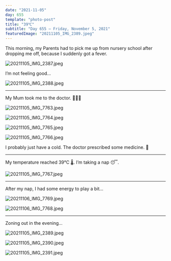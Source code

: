 ```yaml
---
date: "2021-11-05"
day: 655
template: "photo-post"
title: "39℃"
subtitle: "Day 655 – Friday, November 5, 2021"
featuredImage: "20211105_IMG_2389.jpeg"
---
```


This morning, my Parents had to pick me up from nursery school after dropping me off, because I suddenly got a fever.

![20211105_IMG_2387.jpeg](20211105_IMG_2387.jpeg)

I’m not feeling good…

![20211105_IMG_2388.jpeg](20211105_IMG_2388.jpeg)

<hr />

My Mum took me to the doctor. 👩🏻‍⚕️

![20211105_IMG_7763.jpeg](20211105_IMG_7763.jpeg)

![20211105_IMG_7764.jpeg](20211105_IMG_7764.jpeg)

![20211105_IMG_7765.jpeg](20211105_IMG_7765.jpeg)

![20211105_IMG_7766.jpeg](20211105_IMG_7766.jpeg)

I probably just have a cold. The doctor prescribed some medicine. 💊

<hr />

My temperature reached 39℃ 🌡. I’m taking a nap 😴. 

![20211105_IMG_7767.jpeg](20211105_IMG_7767.jpeg)

<hr />

After my nap, I had some energy to play a bit…

![20211106_IMG_7769.jpeg](20211105_IMG_7769.jpeg)

![20211106_IMG_7768.jpeg](20211105_IMG_7768.jpeg)

<hr />

Zoning out in the evening…

![20211105_IMG_2389.jpeg](20211105_IMG_2389.jpeg)

![20211105_IMG_2390.jpeg](20211105_IMG_2390.jpeg)

![20211105_IMG_2391.jpeg](20211105_IMG_2391.jpeg)
